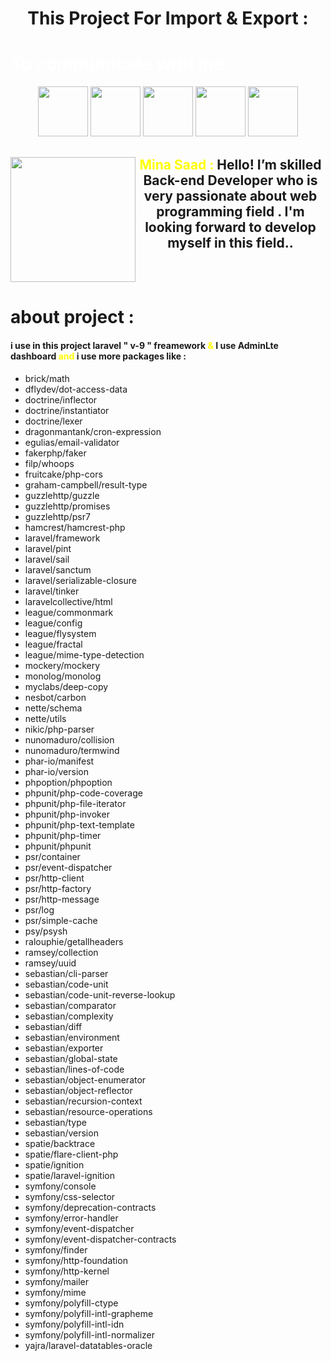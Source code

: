 <h1 style='text-align: center;'> This Project For Import & Export : </h1>
<h1 style='color: white;'> To communicate with me : </h1>
<div style='text-align: center; display:block; margin-left: auto; margin-right: auto;'>
	<a href='https://www.facebook.com/Coveted.Death' style=" text-decoration: none">
	<img  src='https://www.pngall.com/wp-content/uploads/2016/07/Facebook-Download-PNG.png'  style="width:80px">
	</a>
<a href='https://instagram.com/mina__sa3d?igshid=ZDdkNTZiNTM=' style=" text-decoration: none">
	<img src='https://i0.wp.com/eltallerdehector.com/wp-content/uploads/2022/06/6a198-instagram-logo-png.png?fit=512%2C512&ssl=1' style="width:80px">
</a>
<a href='https://twitter.com/Minasaa07757240' style=" text-decoration: none">
<img src='https://i.ibb.co/KxFmp0D/Modern-paint-splash-Twitter-logo-PNG-removebg-preview.png' style="width:80px">
</a>
<a href='https://www.linkedin.com/in/mina-sa%C8%9Dd-81850920a/' style=" text-decoration: none">
<img src='http://cdn.onlinewebfonts.com/svg/img_5362.png' style="width:80px">
</a>
<a href='https://github.com/Mina-Saad-2022' style=" text-decoration: none">
<img src='https://i.ibb.co/vVk9Jxb/Modern-paint-splash-Linkedin-logo-PNG-removebg-preview.png' style="width:80px">
</a>
</div>	
<div>
<a id="parent" style="display: flex; text-decoration: none" href="https://mina-saad-2021.netlify.app/">
  <div id="wide" style=" width: 100%; margin-top:30px"><img src='https://i.ibb.co/frBTkqK/oooo-plus-105.png' style='width: 200px; text-align: center; display:block; margin-left: auto; margin-right: auto;'>
</div>
  <div id="narrow">
<h2 style='text-align: center;'>
<span style='color: yellow;'>
Mina Saad :
</span>
Hello! I’m skilled Back-end Developer who is very passionate about web programming field . I'm looking forward to develop myself in this field..
</h2>
</div>
</a>
</div>

<div>
<h1>about project :</h1>
<h4>i use in this project laravel " v-9 " freamework<span style='color: yellow;'> & </span> I use AdminLte dashboard  <span style='color: yellow;'>and </span> i use more packages like :</h4>
<ul>
<li>	brick/math 	</li>
<li>	dflydev/dot-access-data 	</li>
<li>	doctrine/inflector 	</li>
<li>	doctrine/instantiator 	</li>
<li>	doctrine/lexer 	</li>
<li>	dragonmantank/cron-expression 	</li>
<li>	egulias/email-validator 	</li>
<li>	fakerphp/faker 	</li>
<li>	filp/whoops 	</li>
<li>	fruitcake/php-cors 	</li>
<li>	graham-campbell/result-type 	</li>
<li>	guzzlehttp/guzzle 	</li>
<li>	guzzlehttp/promises 	</li>
<li>	guzzlehttp/psr7 	</li>
<li>	hamcrest/hamcrest-php 	</li>
<li>	laravel/framework 	</li>
<li>	laravel/pint 	</li>
<li>	laravel/sail 	</li>
<li>	laravel/sanctum 	</li>
<li>	laravel/serializable-closure 	</li>
<li>	laravel/tinker 	</li>
<li>	laravelcollective/html 	</li>
<li>	league/commonmark 	</li>
<li>	league/config 	</li>
<li>	league/flysystem 	</li>
<li>	league/fractal 	</li>
<li>	league/mime-type-detection 	</li>
<li>	mockery/mockery 	</li>
<li>	monolog/monolog 	</li>
<li>	myclabs/deep-copy 	</li>
<li>	nesbot/carbon 	</li>
<li>	nette/schema 	</li>
<li>	nette/utils 	</li>
<li>	nikic/php-parser 	</li>
<li>	nunomaduro/collision 	</li>
<li>	nunomaduro/termwind 	</li>
<li>	phar-io/manifest 	</li>
<li>	phar-io/version 	</li>
<li>	phpoption/phpoption 	</li>
<li>	phpunit/php-code-coverage 	</li>
<li>	phpunit/php-file-iterator 	</li>
<li>	phpunit/php-invoker 	</li>
<li>	phpunit/php-text-template 	</li>
<li>	phpunit/php-timer 	</li>
<li>	phpunit/phpunit 	</li>
<li>	psr/container 	</li>
<li>	psr/event-dispatcher 	</li>
<li>	psr/http-client 	</li>
<li>	psr/http-factory 	</li>
<li>	psr/http-message 	</li>
<li>	psr/log 	</li>
<li>	psr/simple-cache 	</li>
<li>	psy/psysh 	</li>
<li>	ralouphie/getallheaders 	</li>
<li>	ramsey/collection 	</li>
<li>	ramsey/uuid 	</li>
<li>	sebastian/cli-parser 	</li>
<li>	sebastian/code-unit 	</li>
<li>	sebastian/code-unit-reverse-lookup </li>
<li>	sebastian/comparator 	</li>
<li>	sebastian/complexity 	</li>
<li>	sebastian/diff 	</li>
<li>	sebastian/environment 	</li>
<li>	sebastian/exporter 	</li>
<li>	sebastian/global-state 	</li>
<li>	sebastian/lines-of-code 	</li>
<li>	sebastian/object-enumerator 	</li>
<li>	sebastian/object-reflector 	</li>
<li>	sebastian/recursion-context 	</li>
<li>	sebastian/resource-operations 	</li>
<li>	sebastian/type 	</li>
<li>	sebastian/version 	</li>
<li>	spatie/backtrace 	</li>
<li>	spatie/flare-client-php 	</li>
<li>	spatie/ignition 	</li>
<li>	spatie/laravel-ignition 	</li>
<li>	symfony/console 	</li>
<li>	symfony/css-selector 	</li>
<li>	symfony/deprecation-contracts 	</li>
<li>	symfony/error-handler 	</li>
<li>	symfony/event-dispatcher 	</li>
<li>	symfony/event-dispatcher-contracts</li>
<li>	symfony/finder 	</li>
<li>	symfony/http-foundation 	</li>
<li>	symfony/http-kernel 	</li>
<li>	symfony/mailer 	</li>
<li>	symfony/mime 	</li>
<li>	symfony/polyfill-ctype 	</li>
<li>	symfony/polyfill-intl-grapheme 	</li>
<li>	symfony/polyfill-intl-idn 	</li>
<li>	symfony/polyfill-intl-normalizer </li>
<li>	yajra/laravel-datatables-oracle 	</li>

</ul>
</div>
